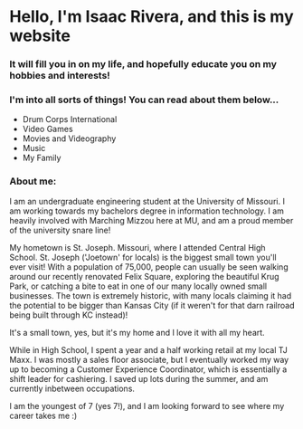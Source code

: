 # Hello, I'm Isaac Rivera, and this is my website

### It will fill you in on my life, and hopefully educate you on my hobbies and interests!
### I'm into all sorts of things! You can read about them below...

<html>
  <body>
    <ul>
      <li><link src="">Drum Corps International</link></li>
      <li><link src="">Video Games</link></li>
      <li><link src="">Movies and Videography</link></li>
      <li><link src="">Music</link></li>
      <li><link src="">My Family</link></li>
    </ul>
  </body>
</html>
       
  

### About me:
I am an undergraduate engineering student at the University of Missouri. I am working towards my bachelors degree 
in information technology. I am heavily involved with Marching Mizzou here at MU, and am a proud member of the university snare line!

My hometown is St. Joseph. Missouri, where I attended Central High School. St. Joseph ('Joetown' for locals) is the biggest small 
town you'll ever visit! With a population of 75,000, people can usually be seen walking around our recently renovated Felix Square, 
exploring the beautiful Krug Park, or catching a bite to eat in one of our many locally owned small businesses. The town is extremely 
historic, with many locals claiming it had the potential to be bigger than Kansas City (if it weren't for that darn railroad being built
through KC instead)! 

It's a small town, yes, but it's my home and I love it with all my heart.

While in High School, I spent a year and a half working retail at my local TJ Maxx. I was mostly a sales floor associate, but I eventually 
worked my way up to becoming a Customer Experience Coordinator, which is essentially a shift leader for cashiering. I saved up lots during
the summer, and am currently inbetween occupations.

I am the youngest of 7 (yes 7!), and I am looking forward to see where my career takes me :)



